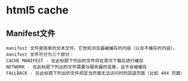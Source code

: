 html5 cache
===========

Manifest文件
-----------
	manifest 文件是简单的文本文件，它告知浏览器被缓存的内容（以及不缓存的内容）。
	manifest 文件可分为三个部分：
	CACHE MANIFEST - 在此标题下列出的文件将在首次下载后进行缓存
	NETWORK - 在此标题下列出的文件需要与服务器的连接，且不会被缓存
	FALLBACK - 在此标题下列出的文件规定当页面无法访问时的回退页面（比如 404 页面）
